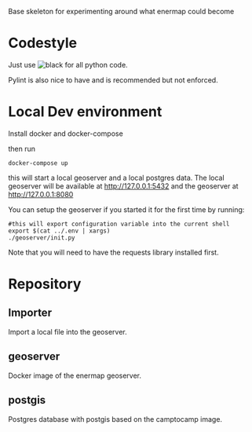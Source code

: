 Base skeleton for experimenting around what enermap could become

# Codestyle

Just use ![black](https://github.com/psf/black) for all python code.

Pylint is also nice to have and is recommended but not enforced.

# Local Dev environment

Install docker and docker-compose

then run

	docker-compose up

this will start a local geoserver and a local postgres data. 
The local geoserver will be available at http://127.0.0.1:5432 and the geoserver at http://127.0.0.1:8080

You can setup the geoserver if you started it for the first time by running:

	#this will export configuration variable into the current shell
	export $(cat ../.env | xargs) 
	./geoserver/init.py

Note that you will need to have the requests library installed first.

# Repository 
## Importer 

Import a local file into the geoserver.

## geoserver

Docker image of the enermap geoserver.

## postgis

Postgres database with postgis based on the camptocamp image.
